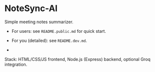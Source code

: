 # NoteSync-AI

Simple meeting notes summarizer.

- For users: see `README.public.md` for quick start.
- For you (detailed): see `README.dev.md`.
  
- 

Stack: HTML/CSS/JS frontend, Node.js (Express) backend, optional Groq integration.
